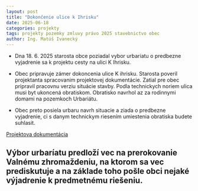 ```yaml
---
layout: post
title: "Dokončenie ulice k Ihrisku"
date: 2025-06-18
categories: projekty
tags: projekty pozemky zmluvy právo 2025 stavebnictvo obec
author: Ing. Matúš Ivanecký
---
```


- Dna 18. 6. 2025 starosta obce poziadal vybor urbariatu o predbezne vyjadrenie sa k projektu cesty na ulici K Ihrisku.

- Obec pripravuje zámer dokoncenia ulice K ihrisku.  Starosta poveril projektanta spracovanim projektovej dokumentácie. Zatial pre obec pripravil pracovnu verziu situácie stavby. Podla technickych noriem ulica musi byt ukoncená obratiskom. Obratisko navrhol az za rodinnymi domami na pozemkoch Urbariátu. 
- Obec preto posiela urbaru navrh situacie a ziada o predbezne vyjadrenie, ci s danym technickym riesením umiestenia obratiska budete suhlasit.

[Projektova dokumentácia](https://drive.google.com/file/d/1HtxSQF--jo5vx1Kakjkulav2DrHkolLU/view?usp=drive_link)


## Výbor urbaríatu predloží vec na prerokovanie Valnému zhromaždeniu, na ktorom sa vec prediskutuje a na základe toho pošle obci nejaké výjadrenie k predmetnému riešeniu.
